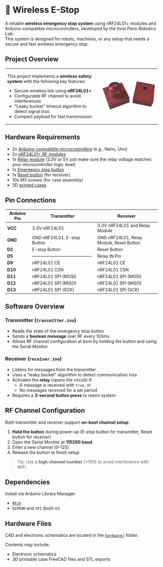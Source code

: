 # 🚨 Wireless E-Stop

A reliable **wireless emergency stop system** using nRF24L01+ modules and Arduino-compatible microcontrollers, developed by the *Inria Paris Robotics Lab*.  
This system is designed for robots, machines, or any setup that needs a secure and fast wireless emergency stop.

## Project Overview

<table>
<tr>
<td>

This project implements a **wireless safety system** with the following key features:

- Secure wireless link using **nRF24L01+**
- Configurable RF channel to avoid interferences
- "Leaky bucket" timeout algorithm to detect signal loss
- Compact payload for fast transmission
</td>
<td align="right">
<img src="images/button.png" alt="Wireless E-Stop Render" width="400"/>
</td>
</tr>
</table>


## Hardware Requirements

- 2x [Arduino-compatible microcontrollers](https://www.amazon.fr/d%C3%A9veloppement-microcontr%C3%B4leur-AYWHP-Microcontr%C3%B4leur-Compatible/dp/B0DFGX3MSL/ref=sr_1_8?__mk_fr_FR=%C3%85M%C3%85%C5%BD%C3%95%C3%91&crid=4G89TNJAHVZQ&dib=eyJ2IjoiMSJ9.FX0IhFGlTdJJ3gpWeDmP9npOORZucw0aNMP1ylbj2NlMUe0cnJGUNVQjB6oYB2ilD2WHrZWg-abriT85E8qTFV_-IpRj9sAs7UYABbsYjl_X7nq8r2LN27xlIFMNj1j3GittSrMWich4pvgsucpMhc6bvYpwPaA5FSDjHMlNXXnf4vsN3o3Es5FoyUINxe_ZF5eDpxAQpOeVmTWD2RqeToeuUGUPymbp8n8FnsJlkRIIt4i610PmIGO2jw2UMsGL498j_OKdcKvtYy07lKUhxfBtVbEc21rP91mDa1Edwyg.plcleKJa5wVy7K-UAAY0uCWQ2WhBGNK3m7qGQjfImzs&dib_tag=se&keywords=arduino+nano&qid=1759930728&sprefix=arduino+nano%2Caps%2C63&sr=8-8) (e.g., Nano, Uno)
- 2x [nRF24L01+ RF modules](https://www.amazon.fr/gp/product/B06XJN417D/ref=ox_sc_act_title_3?smid=A1X7QLRQH87QA3&psc=1)
- 1x [Relay module]( https://www.amazon.fr/gp/product/B08CDQ6CF8/ref=ox_sc_act_title_1?smid=A21312XZUBAZON&psc=1) (3.3V or 5V just make sure the relay voltage matches your microcontroller logic level)
- 1x [Emergency stop button](https://www.amazon.fr/gp/product/B08ZS8HZYV/ref=ox_sc_act_title_4?smid=A1DBC97EH2O973&th=1)
- 1x [Reset button](https://www.amazon.fr/RUNCCI-YUN-momentan%C3%A9-tactile-Interrupteur-capuchon/dp/B0BF51N8CK/ref=sr_1_8?dib=eyJ2IjoiMSJ9.dVl_MeD5IAG7w1xUoVmBYmz7jDtAWZJCTvqCe43uAAnatBawtf4C7pW9aKYYx61GDhyU1arW2Komuh5MvcT2XgWiGtiboadEU94IyNGqYzszyCV-5b9XrpFoTZru-WZpvlMDUq4vsVN6tzbkK1EfKkq2RcBbYeOIaBfENTVXURsC0K594bwUbJs_av9Yi9bgtdXGuQ5md6e2mmcGnWbpNJIAqS18aPxhHyZNSb0pzN8lAjFu7W30KURADSAmXrUJEtWVr3b6mOY3KI50JthCgOn9yIL6esnGOb1nl_7YyxM.8kEw3WviFi7g5cpKaVjNrNf7XcfvS1JtKz9xLuanh40&dib_tag=se&keywords=bouton+arduino&qid=1759930568&sr=8-8) (for receiver)
- 10x M3 screws (for case assembly)
- 3D [printed cases](./hardware/CAD)


## Pin Connections

| **Arduino Pin**| **Transmitter**                  | **Receiver**                             |
|----------------|----------------------------------|------------------------------------------|
| **VCC**        | 3.3V nRF24L01                    | 3.3V nRF24L01 and Relay Module           |
| **GND**        | GND nRF24L01, E-stop Button      | GND nRF24L01, Relay Module, Reset Button |
| **D2**         | E-stop Button                    | Reset Button                             |
| **D5**         | ——————————————                   | Relay IN Pin                             |
| **D9**         | nRF24L01 CE                      | nRF24L01 CE                              |
| **D10**        | nRF24L01 CSN                     | nRF24L01 CSN                             |
| **D11**        | nRF24L01 SPI (MOSI)              | nRF24L01 SPI (MOSI)                      |
| **D12**        | nRF24L01 SPI (MISO)              | nRF24L01 SPI (MISO)                      |
| **D13**        | nRF24L01 SPI (SCK)               | nRF24L01 SPI (SCK)                       |


## Software Overview

### Transmitter (`transmitter.ino`)

- Reads the state of the emergency stop button
- Sends a **boolean message** over RF every 100ms
- Allows RF channel configuration at boot by holding the button and using the Serial Monitor

### Receiver (`receiver.ino`)

- Listens for messages from the transmitter
- Uses a "leaky bucket" algorithm to detect communication loss
- Activates the **relay** (opens the circuit) if:
  - A message is received with `true`, or
  - No messages received for a set period
- Requires a **3-second button press** to rearm system

## RF Channel Configuration

Both transmitter and receiver support **on-boot channel setup**:

1. **Hold the button** during power-up (E-stop button for transmitter, Reset button for receiver)
2. Open the Serial Monitor at **115200 baud**
3. Enter a new channel (0–125)
4. Release the button to finish setup

> Tip: Use a **high channel number** (>100) to avoid interference with WiFi.

## Dependencies

Install via Arduino Library Manager:

- [`RF24`](https://github.com/nRF24/RF24)
- `EEPROM` and `SPI` (built-in)

## Hardware Files

CAD and electronic schematics are located in the [`hardware/`](./hardware) folder.

Contents may include:

- Electronic schematics 
- 3D printable case FreeCAD files and STL exports


